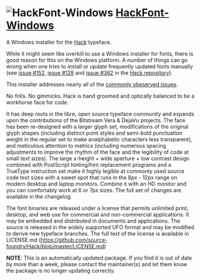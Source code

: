 # ![HackFont-Windows](https://cdn.rawgit.com/pauby/ChocoPackages/211611fe/icons/hackfont-windows.png "HackFontInstaller Logo") [HackFont-Windows](https://chocolatey.org/packages/hackfont-windows)

A Windows installer for the [Hack](https://github.com/source-foundry/Hack) typeface.

While it might seem like overkill to use a Windows installer for fonts, there is good reason for this on the Windows platform. A number of things can go wrong when one tries to install or update frequently updated fonts manually (see [issue #152](https://github.com/source-foundry/Hack/issues/152), [issue #129](https://github.com/source-foundry/Hack/issues/129) and [issue #362](https://github.com/source-foundry/Hack/issues/362) in the [Hack repository](https://github.com/source-foundry/Hack/)). 

This installer addresses nearly all of the [commonly obeserved issues](https://github.com/source-foundry/Hack-windows-installer/blob/master/FontInstallationIssues.md).

No frills. No gimmicks. Hack is hand groomed and optically balanced to be a workhorse face for code.

It has deep roots in the libre, open source typeface community and expands upon the contributions of the Bitstream Vera &amp; DejaVu projects. The face has been re-designed with a larger glyph set, modifications of the original glyph shapes (including distinct point styles and semi-bold punctuation weight in the regular set to make analphabetic characters less transparent), and meticulous attention to metrics (including numerous spacing adjustments to improve the rhythm of the face and the legibility of code at small text sizes). The large x-height + wide aperture + low contrast design combined with PostScript hinting/hint replacement programs and a TrueType instruction set make it highly legible at commonly used source code text sizes with a sweet spot that runs in the 8px - 12px range on modern desktop and laptop monitors. Combine it with an HD monitor and you can comfortably work at 6 or 7px sizes. The full set of changes are available in the changelog.

The font binaries are released under a license that permits unlimited print, desktop, and web use for commercial and non-commercial applications. It may be embedded and distributed in documents and applications. The source is released in the widely supported UFO format and may be modified to derive new typeface branches. The full text of the license is available in LICENSE.md (https://github.com/source-foundry/Hack/blob/master/LICENSE.md)

**NOTE**: This is an automatically updated package. If you find it is out of date by more than a week, please contact the maintainer(s) and let them know the package is no longer updating correctly.